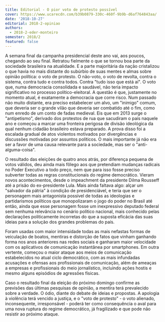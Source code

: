 ```yaml
---
title: Editorial - O pior voto de protesto possível
cover: https://www.ucarecdn.com/b39b0879-330c-460f-9b9b-d6af764843aa/
date: '2018-10-27'
editorial: 2018-2-opiniao
authors:
  - 2018-2-eder-monteiro
semester: 2018/2
featured: false
---
```

A semana final da campanha presidencial deste ano vai, aos poucos, chegando ao seu final.
 Retratou fielmente o que se tornou boa parte da sociedade brasileira na atualidade. E a
 parte majoritária da nação cristalizou o que havia no mais distante do subúrbio de suas
 mentes e almas sobre opinião política: o voto de protesto. O não-voto, o voto de revolta,
 contra o sistema, contra tudo e contra todos. Contra "tudo isso que está aí". O voto que,
 numa democracia consolidada e saudável, não teria impacto significativo no processo
 político-eleitoral.
 A questão é que, justamente no momento atual, é exatamente a democracia que corre risco.
 Num passado não muito distante, era preciso estabelecer um alvo, um "inimigo" comum, que
 deveria ser o grande vilão que deveria ser combatido até o fim, como num enredo de um
 conto de fadas medieval. Eis que em 2013 surge o "antipetismo", derivado dos protestos de
 rua que sacudiram o país naquele ano e começou a marcar uma fronteira perigosa de
 divisão ideológica da qual nenhum cidadão brasileiro estava preparado. A prova disso foi a
 escalada gradual de atos violentos motivados por divergências e discussões motivadas por
 assuntos políticos. O mais importante já não era ser a favor de uma causa relevante para a
 sociedade, mas ser o "anti-alguma-coisa".

O resultado das eleições de quatro anos atrás, por diferença pequena de votos válidos, deu
 ainda mais fôlego aos que pretendiam mudanças radicais no Poder Executivo a todo preço,
 nem que para isso fosse preciso subverter todas as regras constitucionais do regime
 democrático. Vieram novos acontecimentos, desde o impeachment da presidente Dilma
 Rousseff até a prisão do ex-presidente Lula. Mais ainda faltava algo: alçar um "salvador da
 pátria" à condição de presidenciável, e teria que ser o personagem mais antagonista
 possível de todas as ideologias e partidarismos políticos que monopolizaram o jogo do poder
 no Brasil até então, ainda que esse personagem fosse um inexpressivo deputado federal
 sem nenhuma relevância no cenário político nacional, mais conhecido pelas declarações
 politicamente incorretas do que a suposta eficácia das suas ideias para a solução dos
 grandes problemas do país.

Foram usadas com maior intensidade todas as mais nefastas formas de veiculação de
 boatos, mentiras e distorção de fatos que vinham ganhando forma nos anos anteriores nas
 redes sociais e ganharam maior velocidade com os aplicativos de comunicação instantânea
 por smartphones. Em outra vertente, começou o maior ataque aos meios de comunicação
 estabelecidos no atual ciclo democrático, com as mais infundadas acusações e ofensas aos
 profissionais de comunicação, além de ameaças a empresas e profissionais do meio
 jornalístico, incluindo ações hostis e mesmo alguns episódios de agressões físicas.

Caso o resultado final da eleição do próximo domingo confirme as previsões das últimas
 pesquisas de opinião, a mentira terá prevalecido sobre a verdade. O ódio, diante do debate
 de ideias e propostas. A apologia à violência terá vencido a justiça, e o "voto de protesto" - o
 voto alienado, inconsequente, irresponsável - poderá ter como consequência o aval para
 uma nova ruptura do regime democrático, já fragilizado e que pode não resistir ao próximo
 ataque.
